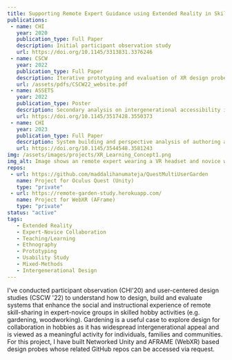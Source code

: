 ```yaml
---
title: Supporting Remote Expert Guidance using Extended Reality in Skilled Hobbies
publications:
 - name: CHI
   year: 2020
   publication_type: Full Paper
   description: Initial participant observation study
   url: https://doi.org/10.1145/3313831.3376246
 - name: CSCW
   year: 2022
   publication_type: Full Paper
   description: Iterative prototyping and evaluation of XR design probes
   url: /assets/pdfs/CSCW22_website.pdf
 - name: ASSETS
   year: 2022
   publication_type: Poster
   description: Secondary analysis on intergenerational accessibility in XR
   url: https://doi.org/10.1145/3517428.3550373
 - name: CHI
   year: 2023
   publication_type: Full Paper
   description: System building and perspective analysis of authoring and sharing reconstructed spaces for XR
   url: https://doi.org/10.1145/3544548.3581243
img: /assets/images/projects/XR_Learning_Concept1.png
img_alt: Image shows an remote expert wearing a VR headset and novice wearing an AR heaset. The expert is able to see the first-person-view of the novice. The expert and novice are talking to each other about how to use a tool (pruning shears in this image).
repos: 
 - url: https://github.com/maddalihanumateja/QuestMultiUserGarden
   name: Project for Oculus Quest (Unity)
   type: "private"
 - url: https://remote-garden-study.herokuapp.com/
   name: Project for WebXR (AFrame)
   type: "private"
status: "active"
tags:
   - Extended Reality
   - Expert-Novice Collaboration
   - Teaching/Learning
   - Ethnography
   - Prototyping
   - Usability Study
   - Mixed-Methods
   - Intergenerational Design
---
```

I've conducted participant observation (CHI'20) and user-centered design studies (CSCW '22) to understand how to design, build and evaluate systems that enhance the social and instructional experience of remote skill-sharing in expert-novice groups in skilled hobby activities (e.g. gardening, woodworking). Gardening is a useful case to explore design for collaboration in hobbies as it has widespread intergenerational appeal and is viewed as a meaningful activity for individuals, families and communities. For this project, I have built Networked Unity and AFRAME (WebXR) based design probes whose related GitHub repos can be accessed via request.